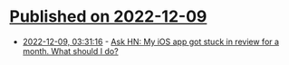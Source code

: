 # [Published on 2022-12-09](index.md)

* [2022-12-09, 03:31:16](https://news.ycombinator.com/item?id=33917091) - [Ask HN: My iOS app got stuck in review for a month. What should I do?](https://news.ycombinator.com/item?id=33917091)
